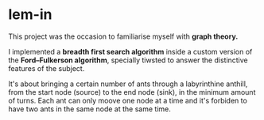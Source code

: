 # lem-in

This project was the occasion to familiarise myself with **graph theory.**

I implemented a **breadth first search algorithm** inside a custom version of the **Ford–Fulkerson algorithm**, specially tiwsted to answer the distinctive features of the subject.

It's about bringing a certain number of ants through a labyrinthine anthill, from the start node (source) to the end node (sink), in the minimum amount of turns. Each ant can only moove one node at a time and it's forbiden to have two ants in the same node at the same time.
